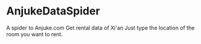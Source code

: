 # AnjukeDataSpider
 A spider to Anjuke.com 
 Get rental data of Xi'an
 Just type the location of the room you want to rent.
 
